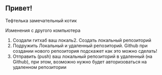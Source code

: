 ## Привет!

Тефтелька замечательный котик

Изменения с другого компьютера

1. Создали гитхаб
ваш локаль2. Создать локальный репозиторий
3. Подружить Локальный и удаленный репозиторий. Github при 
создании нового репозитория подскажет как это можно сделать!
4. Отправить (push) ваш локальный репозиторий в удаленный (на Github), при этом, возможно нужно будет авторизоваться на удаленном репозитории

